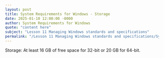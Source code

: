 ```yaml
---
layout: post
title: System Requirements for Windows - Storage
date: 2025-01-10 12:00:00 -0000
author: System Requirements for Windows
quote: "content here"
subject: "Lesson 11 Managing Windows standards and specifications"
permalink: "/Lesson 11 Managing Windows standards and specifications/System Requirements for Windows/System Requirements for Windows - Storage"
---
```


Storage: At least 16 GB of free space for 32-bit or 20 GB for 64-bit.
